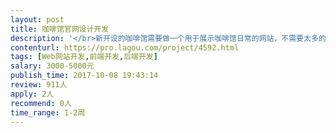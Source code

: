 ```yaml
---                
layout: post       
title: 咖啡馆官网设计开发           
description: '</br>新开设的咖啡馆需要做一个用于展示咖啡馆日常的网站，不需要太多的功能性开发，比较注重网站的整体设计。</br></br>喜好风格参考：http://www.roastbkk.com/</br></br>希望能在1-2周内完成，需要时间充裕的个人，能高效完成的工作室更好。</br>'     
contenturl: https://pro.lagou.com/project/4592.html      
tags: [Web网站开发,前端开发,后端开发]            
salary: 3000-5000元          
publish_time: 2017-10-08 19:43:14         
review: 911人                   
apply: 2人                   
recommend: 0人                   
time_range: 1-2周              
---                 
```

